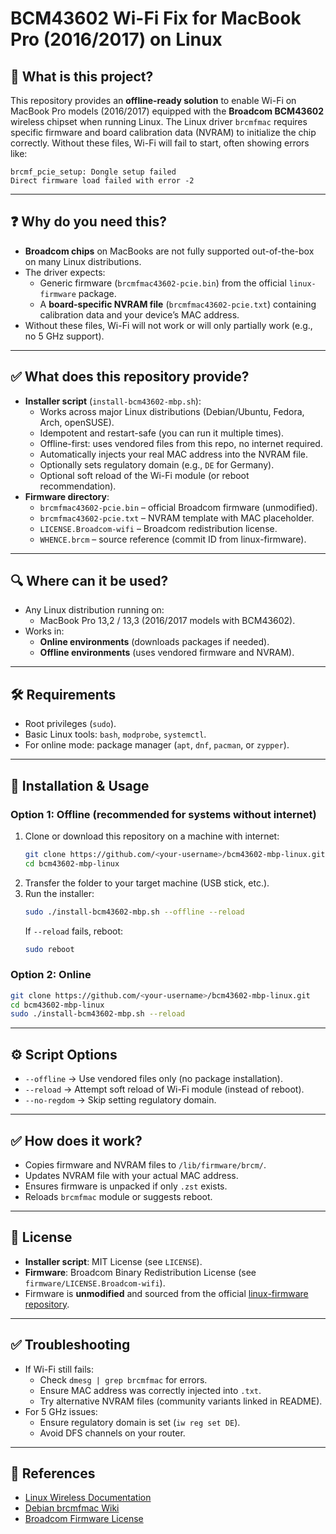 # BCM43602 Wi-Fi Fix for MacBook Pro (2016/2017) on Linux

## 📌 What is this project?
This repository provides an **offline-ready solution** to enable Wi-Fi on MacBook Pro models (2016/2017) equipped with the **Broadcom BCM43602** wireless chipset when running Linux.
The Linux driver `brcmfmac` requires specific firmware and board calibration data (NVRAM) to initialize the chip correctly. Without these files, Wi-Fi will fail to start, often showing errors like:

```
brcmf_pcie_setup: Dongle setup failed
Direct firmware load failed with error -2
```

---

## ❓ Why do you need this?
- **Broadcom chips** on MacBooks are not fully supported out-of-the-box on many Linux distributions.
- The driver expects:
  - Generic firmware (`brcmfmac43602-pcie.bin`) from the official `linux-firmware` package.
  - A **board-specific NVRAM file** (`brcmfmac43602-pcie.txt`) containing calibration data and your device’s MAC address.
- Without these files, Wi-Fi will not work or will only partially work (e.g., no 5 GHz support).

---

## ✅ What does this repository provide?
- **Installer script** (`install-bcm43602-mbp.sh`):
  - Works across major Linux distributions (Debian/Ubuntu, Fedora, Arch, openSUSE).
  - Idempotent and restart-safe (you can run it multiple times).
  - Offline-first: uses vendored files from this repo, no internet required.
  - Automatically injects your real MAC address into the NVRAM file.
  - Optionally sets regulatory domain (e.g., `DE` for Germany).
  - Optional soft reload of the Wi-Fi module (or reboot recommendation).
- **Firmware directory**:
  - `brcmfmac43602-pcie.bin` – official Broadcom firmware (unmodified).
  - `brcmfmac43602-pcie.txt` – NVRAM template with MAC placeholder.
  - `LICENSE.Broadcom-wifi` – Broadcom redistribution license.
  - `WHENCE.brcm` – source reference (commit ID from linux-firmware).

---

## 🔍 Where can it be used?
- Any Linux distribution running on:
  - MacBook Pro 13,2 / 13,3 (2016/2017 models with BCM43602).
- Works in:
  - **Online environments** (downloads packages if needed).
  - **Offline environments** (uses vendored firmware and NVRAM).

---

## 🛠 Requirements
- Root privileges (`sudo`).
- Basic Linux tools: `bash`, `modprobe`, `systemctl`.
- For online mode: package manager (`apt`, `dnf`, `pacman`, or `zypper`).

---

## 🚀 Installation & Usage

### **Option 1: Offline (recommended for systems without internet)**
1. Clone or download this repository on a machine with internet:
   ```bash
   git clone https://github.com/<your-username>/bcm43602-mbp-linux.git
   cd bcm43602-mbp-linux
   ```
2. Transfer the folder to your target machine (USB stick, etc.).
3. Run the installer:
   ```bash
   sudo ./install-bcm43602-mbp.sh --offline --reload
   ```
   If `--reload` fails, reboot:
   ```bash
   sudo reboot
   ```

### **Option 2: Online**
```bash
git clone https://github.com/<your-username>/bcm43602-mbp-linux.git
cd bcm43602-mbp-linux
sudo ./install-bcm43602-mbp.sh --reload
```

---

## ⚙️ Script Options
- `--offline` → Use vendored files only (no package installation).
- `--reload` → Attempt soft reload of Wi-Fi module (instead of reboot).
- `--no-regdom` → Skip setting regulatory domain.

---

## ✅ How does it work?
- Copies firmware and NVRAM files to `/lib/firmware/brcm/`.
- Updates NVRAM file with your actual MAC address.
- Ensures firmware is unpacked if only `.zst` exists.
- Reloads `brcmfmac` module or suggests reboot.

---

## 📜 License
- **Installer script**: MIT License (see `LICENSE`).
- **Firmware**: Broadcom Binary Redistribution License (see `firmware/LICENSE.Broadcom-wifi`).
- Firmware is **unmodified** and sourced from the official [linux-firmware repository](https://git.kernel.org/pub/scm/linux/kernel/git/firmware/linux-firmware.git).

---

## ✅ Troubleshooting
- If Wi-Fi still fails:
  - Check `dmesg | grep brcmfmac` for errors.
  - Ensure MAC address was correctly injected into `.txt`.
  - Try alternative NVRAM files (community variants linked in README).
- For 5 GHz issues:
  - Ensure regulatory domain is set (`iw reg set DE`).
  - Avoid DFS channels on your router.

---

## 🔗 References
- [Linux Wireless Documentation](https://wireless.docs.kernel.org/en/latest/en/users/drivers/brcm80211.html)
- [Debian brcmfmac Wiki](https://wiki.debian.org/brcmfmac)
- [Broadcom Firmware License](https://git.kernel.org/pub/scm/linux/kernel/git/firmware/linux-firmware.git/tree/LICENCE.broadcom_bcm43xx)

